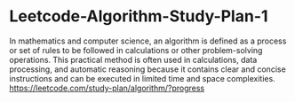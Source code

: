 # Leetcode-Algorithm-Study-Plan-1
In mathematics and computer science, an algorithm is defined as a process or set of rules to be followed in calculations or other problem-solving operations. This practical method is often used in calculations, data processing, and automatic reasoning because it contains clear and concise instructions and can be executed in limited time and space complexities.    
https://leetcode.com/study-plan/algorithm/?progress
